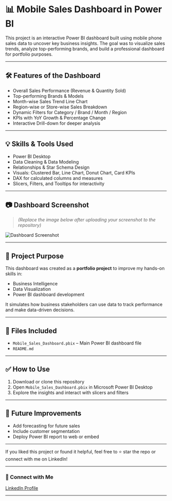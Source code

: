 # 📊 Mobile Sales Dashboard in Power BI

This project is an interactive Power BI dashboard built using mobile phone sales data to uncover key business insights. The goal was to visualize sales trends, analyze top-performing brands, and build a professional dashboard for portfolio purposes.

---

## 🛠 Features of the Dashboard

- Overall Sales Performance (Revenue & Quantity Sold)
- Top-performing Brands & Models
- Month-wise Sales Trend Line Chart
- Region-wise or Store-wise Sales Breakdown
- Dynamic Filters for Category / Brand / Month / Region
- KPIs with YoY Growth & Percentage Change
- Interactive Drill-down for deeper analysis

---

## 💡 Skills & Tools Used

- Power BI Desktop
- Data Cleaning & Data Modeling
- Relationships & Star Schema Design
- Visuals: Clustered Bar, Line Chart, Donut Chart, Card KPIs
- DAX for calculated columns and measures
- Slicers, Filters, and Tooltips for interactivity

---

## 📷 Dashboard Screenshot

> *(Replace the image below after uploading your screenshot to the repository)*

![Dashboard Screenshot](images/mobile_sales_dashboard.png)

---

## 🚀 Project Purpose

This dashboard was created as a **portfolio project** to improve my hands-on skills in:
- Business Intelligence
- Data Visualization
- Power BI dashboard development

It simulates how business stakeholders can use data to track performance and make data-driven decisions.

---

## 📁 Files Included

- `Mobile_Sales_Dashboard.pbix` – Main Power BI dashboard file
- `README.md`

---

## ✅ How to Use

1. Download or clone this repository
2. Open `Mobile_Sales_Dashboard.pbix` in Microsoft Power BI Desktop
3. Explore the insights and interact with slicers and filters

---

## 📌 Future Improvements

- Add forecasting for future sales
- Include customer segmentation
- Deploy Power BI report to web or embed

---

If you liked this project or found it helpful, feel free to ⭐ star the repo or connect with me on LinkedIn!

---

### 🔗 Connect with Me

[LinkedIn Profile](#) <!-- Replace with your LinkedIn URL -->

---

